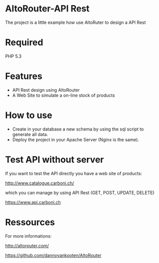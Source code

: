 # AltoRouter-API Rest

The project is a little example how use AltoRuter to design a API Rest

# Required

PHP 5.3

# Features

- API Rest design using AltoRouter
- A Web Site to simulate a on-line stock of products

# How to use

- Create in your database a new schema by using the sql script to generate all data.
- Deploy the project in your Apache Server (Nginx is the same).

# Test API without server

If you want to test the API directly you have a web site of products:

http://www.catalogue.carboni.ch/

which you can manage by using API Rest (GET, POST, UPDATE, DELETE)

https://www.api.carboni.ch

# Ressources

For more informations:

http://altorouter.com/

https://github.com/dannyvankooten/AltoRouter
